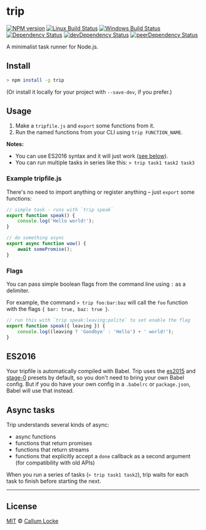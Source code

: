 # trip

[![NPM version][npm-image]][npm-url] [![Linux Build Status][travis-image]][travis-url] [![Windows Build Status][appveyor-image]][appveyor-url] [![Dependency Status][depstat-image]][depstat-url] [![devDependency Status][devdepstat-image]][devdepstat-url] [![peerDependency Status][peerdepstat-image]][peerdepstat-url]

A minimalist task runner for Node.js.

## Install

```sh
> npm install -g trip
```

(Or install it locally for your project with `--save-dev`, if you prefer.)

## Usage

1. Make a `tripfile.js` and `export` some functions from it.
2. Run the named functions from your CLI using `trip FUNCTION_NAME`.

**Notes:**

- You can use ES2016 syntax and it will just work ([see below](#es2015)).
- You can run multiple tasks in series like this: `> trip task1 task2 task3`

### Example tripfile.js

There's no need to import anything or register anything – just `export` some functions:

```js
// simple task - runs with `trip speak`
export function speak() {
	console.log('Hello world!');
}

// do something async
export async function wow() {
	await somePromise();
}
```

### Flags

You can pass simple boolean flags from the command line using `:` as a delimiter.

For example, the command `> trip foo:bar:baz` will call the `foo` function with the flags `{ bar: true, baz: true }`.

```js
// run this with `trip speak:leaving:polite` to set enable the flag
export function speak({ leaving }) {
	console.log((leaving ? 'Goodbye' : 'Hello') + ' world!');
}
```

## ES2016

Your tripfile is automatically compiled with Babel. Trip uses the [es2015](https://babeljs.io/docs/plugins/preset-es2015/) and [stage-0](https://babeljs.io/docs/plugins/preset-stage-0/) presets by default, so you don't need to bring your own Babel config. But if you do have your own config in a `.babelrc` or `package.json`, Babel will use that instead.

## Async tasks

Trip understands several kinds of async:

- async functions
- functions that return promises
- functions that return streams
- functions that explicitly accept a `done` callback as a second argument (for compatibility with old APIs)

When you run a series of tasks (`> trip task1 task2`), trip waits for each task to finish before starting the next.

---

## License

[MIT](./LICENSE) © [Callum Locke](https://twitter.com/callumlocke)

<!-- badge URLs -->
[npm-url]: https://npmjs.org/package/trip
[npm-image]: https://img.shields.io/npm/v/trip.svg?style=flat-square

[travis-url]: https://travis-ci.org/tripjs/trip
[travis-image]: https://img.shields.io/travis/tripjs/trip.svg?style=flat-square&label=Linux

[appveyor-url]: https://ci.appveyor.com/project/callumlocke/trip
[appveyor-image]: https://img.shields.io/appveyor/ci/callumlocke/trip/master.svg?style=flat-square&label=Windows

[depstat-url]: https://david-dm.org/tripjs/trip
[depstat-image]: https://img.shields.io/david/tripjs/trip.svg?style=flat-square

[devdepstat-url]: https://david-dm.org/tripjs/trip#info=devDependencies
[devdepstat-image]: https://img.shields.io/david/dev/tripjs/trip.svg?style=flat-square&label=devDeps

[peerdepstat-url]: https://david-dm.org/tripjs/trip#info=peerDependencies
[peerdepstat-image]: https://img.shields.io/david/peer/tripjs/trip.svg?style=flat-square&label=peerDeps
